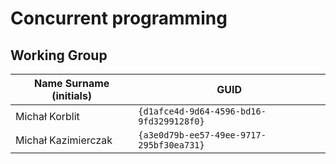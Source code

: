 # Concurrent programming

## Working Group

| Name Surname (initials) | GUID                                     |
| ----------------------- | ---------------------------------------- |
| Michał Korblit          | `{d1afce4d-9d64-4596-bd16-9fd3299128f0}` |
| Michał Kazimierczak     | `{a3e0d79b-ee57-49ee-9717-295bf30ea731}` |
